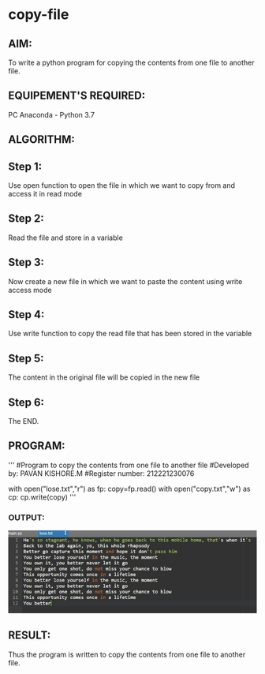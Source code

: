 # copy-file
## AIM:
To write a python program for copying the contents from one file to another file.
## EQUIPEMENT'S REQUIRED: 
PC
Anaconda - Python 3.7
## ALGORITHM: 
## Step 1:
Use open function to open the file in which we want to copy from and access it in read mode

## Step 2:
Read the file and store in a variable

## Step 3:
Now create a new file in which we want to paste the content using write access mode

## Step 4:
Use write function to copy the read file that has been stored in the variable

## Step 5:
The content in the original file will be copied in the new file

## Step 6:
The END.

## PROGRAM:
'''
#Program to copy the contents from one file to another file
#Developed by: PAVAN KISHORE.M
#Register number: 212221230076

with open("lose.txt","r") as fp:
    copy=fp.read()
with open("copy.txt","w") as cp:
    cp.write(copy)
'''
### OUTPUT:
![](words.jpg)


## RESULT:
Thus the program is written to copy the contents from one file to another file.